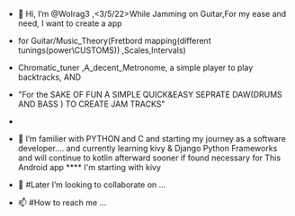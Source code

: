 - 👋 Hi, I’m @Wolrag3 ,<3/5/22>While Jamming on Guitar,For my ease and need, I want to create a app
- for Guitar/Music_Theory(Fretbord mapping(different tunings(power\CUSTOMS)) ,Scales,Intervals)
- Chromatic_tuner ,A_decent_Metronome, a simple player to play backtracks, AND
- "For the SAKE OF FUN A SIMPLE QUICK&EASY SEPRATE DAW(DRUMS AND BASS ) TO CREATE JAM TRACKS"
- 
- 🌱 I’m familier with PYTHON and C and starting my journey as a software developer....
      and currently learning kivy & Django Python Frameworks and will continue to kotlin afterward
      sooner if found necessary for This Android app 
      **** I'm starting with kivy 
      
- 💞️ #Later I’m looking to collaborate on ...
- 📫 #How to reach me ...

<!---
Wolrag3/Wolrag3 is a ✨ special ✨ repository because its `README.md` (this file) appears on your GitHub profile.
You can click the Preview link to take a look at your changes.
--->
